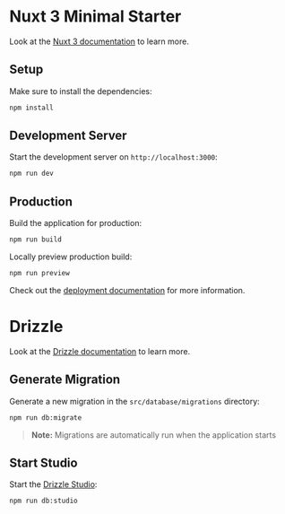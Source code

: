 # Nuxt 3 Minimal Starter

Look at the [Nuxt 3 documentation](https://nuxt.com/docs/getting-started/introduction) to learn more.

## Setup

Make sure to install the dependencies:

```bash
npm install
```

## Development Server

Start the development server on `http://localhost:3000`:

```bash
npm run dev
```

## Production

Build the application for production:

```bash
npm run build
```

Locally preview production build:

```bash
npm run preview
```

Check out the [deployment documentation](https://nuxt.com/docs/getting-started/deployment) for more information.

# Drizzle

Look at the [Drizzle documentation](https://orm.drizzle.team/docs/overview) to learn more.

## Generate Migration

Generate a new migration in the `src/database/migrations` directory:

```bash
npm run db:migrate
```

> **Note:** Migrations are automatically run when the application starts

## Start Studio

Start the [Drizzle Studio](https://orm.drizzle.team/drizzle-studio/overview):

```bash
npm run db:studio
```
